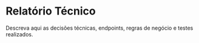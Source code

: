 # Relatório Técnico

Descreva aqui as decisões técnicas, endpoints, regras de negócio e testes realizados.
